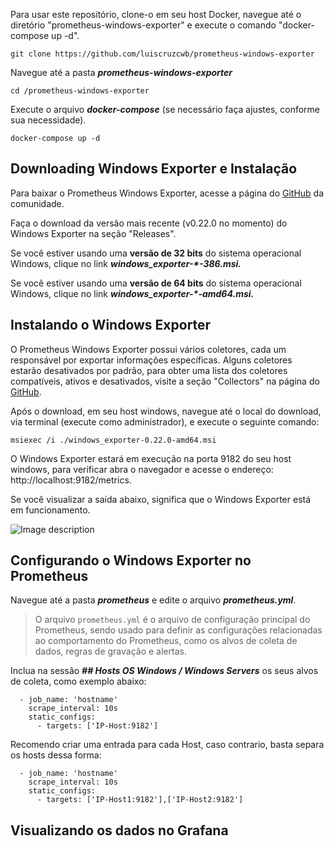 Para usar este repositório, clone-o em seu host Docker, navegue até o diretório "prometheus-windows-exporter" e execute o comando "docker-compose up -d".

```
git clone https://github.com/luiscruzcwb/prometheus-windows-exporter
```
Navegue até a pasta _**prometheus-windows-exporter**_
```
cd /prometheus-windows-exporter
```
Execute o arquivo **_docker-compose_** (se necessário faça ajustes, conforme sua necessidade).
```
docker-compose up -d
```
## Downloading Windows Exporter e Instalação

Para baixar o Prometheus Windows Exporter, acesse a página do [GitHub](https://github.com/prometheus-community/windows_exporter) da comunidade.

Faça o download da versão mais recente (v0.22.0 no momento) do Windows Exporter na seção "Releases".

Se você estiver usando uma **versão de 32 bits** do sistema operacional Windows, clique no link **_windows_exporter-*-386.msi._**

Se você estiver usando uma **versão de 64 bits** do sistema operacional Windows, clique no link **_windows_exporter-*-amd64.msi._**

## Instalando o Windows Exporter

O Prometheus Windows Exporter possui vários coletores, cada um responsável por exportar informações específicas. Alguns coletores estarão desativados por padrão, para obter uma lista dos coletores compatíveis, ativos e desativados, visite a seção "Collectors" na página do [GitHub](https://github.com/prometheus-community/windows_exporter). 

Após o download, em seu host windows, navegue até o local do download,  via terminal (execute como administrador), e execute o seguinte comando:
```
msiexec /i ./windows_exporter-0.22.0-amd64.msi
```
O Windows Exporter estará em execução na porta 9182 do seu host windows, para verificar abra o navegador e acesse o endereço: http://localhost:9182/metrics. 

Se você visualizar a saída abaixo, significa que o Windows Exporter está em funcionamento.
		
![Image description](https://dev-to-uploads.s3.amazonaws.com/uploads/articles/fe38rp9464cmi1mvm5zw.png)

## Configurando o Windows Exporter no Prometheus

Navegue até a pasta _**prometheus**_ e edite o arquivo _**prometheus.yml**_.

> O arquivo `prometheus.yml` é o arquivo de configuração principal do
> Prometheus, sendo usado para definir as configurações relacionadas ao
> comportamento do Prometheus, como os alvos de coleta de dados, regras
> de gravação e alertas.

Inclua na sessão ***## Hosts OS Windows / Windows Servers*** os seus alvos de coleta, como exemplo abaixo: 

      - job_name: 'hostname'
        scrape_interval: 10s
        static_configs:
          - targets: ['IP-Host:9182']
          
Recomendo criar uma entrada para cada Host, caso contrario, basta separa os hosts dessa forma: 

      - job_name: 'hostname'
        scrape_interval: 10s
        static_configs:
          - targets: ['IP-Host1:9182'],['IP-Host2:9182']

## Visualizando os dados no Grafana


<!--stackedit_data:
eyJoaXN0b3J5IjpbMTkyNDc4ODIwNiwtMjEwMzEyNzczOCw0Mj
M5MjkyNzksLTU3NjU5NTE2LDExMzQ0NDIyMzcsMTI3OTEwMjQ2
Ml19
-->